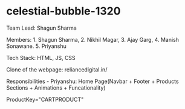 # celestial-bubble-1320

Team Lead: Shagun Sharma

Members: 1. Shagun Sharma, 2. Nikhil Magar, 3. Ajay Garg, 4. Manish Sonawane. 5. Priyanshu

Tech Stack: HTML, JS, CSS

Clone of the webpage: reliancedigital.in/

Responsibilities - 
Priyanshu: Home Page(Navbar + Footer + Products Sections + Animations + Funcationality)

ProductKey="CARTPRODUCT"
